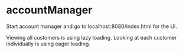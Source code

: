# accountManager

Start account manager and go to localhost:8080/index.html for the UI.

Viewing all customers is using lazy loading.
Looking at each customer individually is using eager loading.